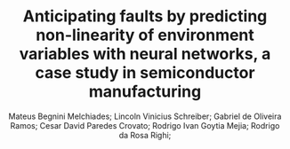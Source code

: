 ---
paperId: 27
author: Mateus Begnini Melchiades; Lincoln Vinicius Schreiber; Gabriel de Oliveira Ramos; Cesar David Paredes Crovato; Rodrigo Ivan Goytia Mejia; Rodrigo da Rosa Righi;
title: Anticipating faults by predicting non-linearity of environment variables with neural networks, a case study in semiconductor manufacturing
pdf: paper_27.pdf
poster: poster_27.png
pitch: https://slideslive.com/38962863/anticipating-faults-by-predicting-nonlinearity-of-environment-variables-with-neural-networks-a-case-study-in-semiconductor-manufacturing?ref=account-folder-87716-folders
type: Oral
topic: Industry 4.0
category: Extended Abstract
link: --
conference: icml
year: 2021
tags: icml-2021
---